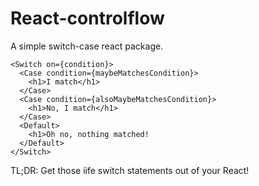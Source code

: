 # React-controlflow

A simple switch-case react package.

```Javasvript
<Switch on={condition}>
  <Case condition={maybeMatchesCondition}>
    <h1>I match</h1>
  </Case>
  <Case condition={alsoMaybeMatchesCondition}>
    <h1>No, I match</h1>
  </Case>
  <Default>
    <h1>Oh no, nothing matched!
  </Default>
</Switch>
```

TL;DR: Get those iife switch statements out of your React!